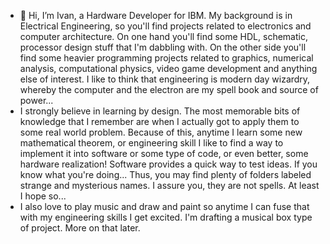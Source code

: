 - 👋 Hi, I’m Ivan, a Hardware Developer for IBM. My background is in Electrical Engineering, so you'll find projects related to electronics and computer architecture. On one hand you'll find some HDL, schematic, processor design stuff that I'm dabbling with. On the other side you'll find some heavier programming projects related to graphics, numerical analysis, computational physics, video game development and anything else of interest. I like to think that engineering is modern day wizardry, whereby the computer and the electron are my spell book and source of power...
- I strongly believe in learning by design. The most memorable bits of knowledge that I remember are when I actually got to apply them to some real world problem. Because of this, anytime I learn some new mathematical theorem, or engineering skill I like to find a way to implement it into software or some type of code, or even better, some hardware realization! Software provides a quick way to test ideas. If you know what you're doing... Thus, you may find plenty of folders labeled strange and mysterious names. I assure you, they are not spells. At least I hope so...
- I also love to play music and draw and paint so anytime I can fuse that with my engineering skills I get excited. I'm drafting a musical box type of project. More on that later. 

<!---
ivanm451/ivanm451 is a ✨ special ✨ repository because its `README.md` (this file) appears on your GitHub profile.
You can click the Preview link to take a look at your changes.
--->
